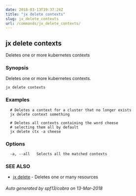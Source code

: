 ```yaml
---
date: 2018-03-13T19:37:24Z
title: "jx delete contexts"
slug: jx_delete_contexts
url: /commands/jx_delete_contexts/
---
```

## jx delete contexts

Deletes one or more kubernetes contexts

### Synopsis


Deletes one or more kubernetes contexts.

```
jx delete contexts
```

### Examples

```
  # Deletes a context for a cluster that no longer exists
  jx delete context something
  
  # Deletes all contexts containing the word cheese
  # selecting them all by default
  jx delete ctx -a cheese
```

### Options

```
  -a, --all   Selects all the matched contexts
```

### SEE ALSO
* [jx delete](/commands/jx_delete/)	 - Deletes one or many resources

###### Auto generated by spf13/cobra on 13-Mar-2018
